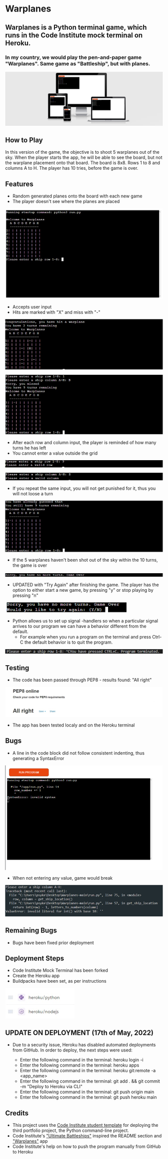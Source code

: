 # Warplanes

## Warplanes is a Python terminal game, which runs in the Code Institute mock terminal on Heroku.
### In my country, we would play the pen-and-paper game "Warplanes". Same game as "Battleship", but with planes. 

![Responsive Image](/images/Untitled.jpg)

## How to Play

In this version of the game, the objective is to shoot 5 warplanes out of the sky. When the player starts the app, he will be able to see the board, but not the warplane placement onto that board. 
The board is 8x8. Rows 1 to 8 and columns A to H. The player has 10 tries, before the game is over. 
## Features
  
 * Random generated planes onto the board with each new game
 * The player doesn't see where the planes are placed

![Start Image](/images/start.jpg)

 * Accepts user input
 * Hits are marked with "X" and miss with "-"

 ![Hit Image](/images/hit.jpg)
 
 
 ![Miss Image](/images/miss.jpg)

 * After each row and column input, the player is reminded of how many turns he has left
 * You cannot enter a value outside the grid

 ![Valid Row](images/validrow.jpg)

 
 ![Valid Col](images/validcol.jpg)

 * If you repeat the same input, you will not get punished for it, thus you will not loose a turn

 ![Same Input](images/already.jpg)

 * If the 5 warplanes haven't been shot out of the sky within the 10 turns, the game is over

 ![Game Over](images/nomore.jpg)

 * UPDATED with "Try Again" after finishing the game. The player has the option to either start a new game, by pressing "y" or stop playing by pressing "n"

 ![TryAgain](images/tryagain.png)

  * Python allows us to set up signal -handlers so when a particular signal arrives to our program we can have a behavior different from the default. 
    * For example when you run a program on the terminal and press Ctrl-C the default behavior is to quit the program.

 ![CTRL+C](/images/ctrl%2Bc.png)

 
 ## Testing

 * The code has been passed through PEP8 - results found: "All right"

![Pep8](/images/pep8.jpg)


 * The app has been tested localy and on the Heroku terminal

 ## Bugs

 * A line in the code block did not follow consistent indenting, thus generating a SyntaxError

 ![SyntaxError](/images/bug.png)

 * When not entering any value, game would break

 ![GameBreak](/images/error.png)


 ## Remaining Bugs

 * Bugs have been fixed prior deployment

 ## Deployment Steps

 * Code Institute Mock Terminal has been forked
 * Create the Heroku app
 * Buildpacks have been set, as per instructions

 ![Buildpacks](images/buildpacks.jpg)

 ## UPDATE ON DEPLOYMENT (17th of May, 2022)

* Due to a security issue, Heroku has disabled automated deployments from GitHub. In order to deploy, the next steps were used:
 
   * Enter the following command in the terminal: heroku login -i
   * Enter the following command in the terminal: heroku apps
   * Enter the following command in the terminal: heroku git:remote -a <app_name>
   * Enter the following command in the terminal: git add . && git commit -m "Deploy to Heroku via CLI"
   * Enter the following command in the terminal: git push origin main
   * Enter the following command in the terminal: git push heroku main


 ## Credits

 * This project uses the [Code Institute student template](https://github.com/Code-Institute-Org/python-essentials-template) for deploying the third portfolio project, the Python command-line project.
 * Code Institute's ["Ultimate Battleships"](https://p3-battleships.herokuapp.com) inspired the README section and ["Warplanes"](https://warplanes.herokuapp.com) app
 * Code Institute's help on how to push the program manually from GitHub to Heroku
